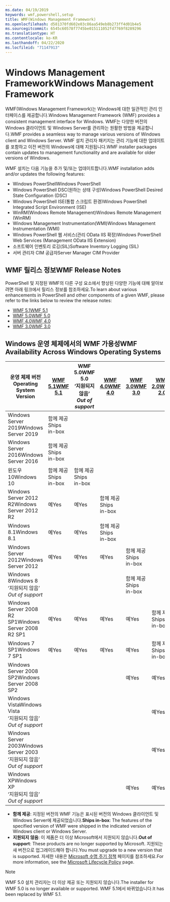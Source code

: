 ```yaml
---
ms.date: 04/19/2019
keywords: wmf,powershell,setup
title: WMF(Windows Management Framework)
ms.openlocfilehash: d581370fd602e03c86aa549eb8b273ff4d01b4e5
ms.sourcegitcommit: 6545c60578f7745be015111052fd7769f8289296
ms.translationtype: HT
ms.contentlocale: ko-KR
ms.lasthandoff: 04/22/2020
ms.locfileid: "71147913"
---
```

# <a name="windows-management-framework"></a><span data-ttu-id="36320-103">Windows Management Framework</span><span class="sxs-lookup"><span data-stu-id="36320-103">Windows Management Framework</span></span>

<span data-ttu-id="36320-104">WMF(Windows Management Framework)는 Windows에 대한 일관적인 관리 인터페이스를 제공합니다.</span><span class="sxs-lookup"><span data-stu-id="36320-104">Windows Management Framework (WMF) provides a consistent management interface for Windows.</span></span> <span data-ttu-id="36320-105">WMF는 다양한 버전의 Windows 클라이언트 및 Windows Server를 관리하는 원활한 방법을 제공합니다.</span><span class="sxs-lookup"><span data-stu-id="36320-105">WMF provides a seamless way to manage various versions of Windows client and Windows Server.</span></span> <span data-ttu-id="36320-106">WMF 설치 관리자 패키지는 관리 기능에 대한 업데이트를 포함하고 이전 버전의 Windows에 대해 지원됩니다.</span><span class="sxs-lookup"><span data-stu-id="36320-106">WMF installer packages contain updates to management functionality and are available for older versions of Windows.</span></span>

<span data-ttu-id="36320-107">WMF 설치는 다음 기능을 추가 및/또는 업데이트합니다.</span><span class="sxs-lookup"><span data-stu-id="36320-107">WMF installation adds and/or updates the following features:</span></span>

- <span data-ttu-id="36320-108">Windows PowerShell</span><span class="sxs-lookup"><span data-stu-id="36320-108">Windows PowerShell</span></span>
- <span data-ttu-id="36320-109">Windows PowerShell DSC(원하는 상태 구성)</span><span class="sxs-lookup"><span data-stu-id="36320-109">Windows PowerShell Desired State Configuration (DSC)</span></span>
- <span data-ttu-id="36320-110">Windows PowerShell ISE(통합 스크립트 환경)</span><span class="sxs-lookup"><span data-stu-id="36320-110">Windows PowerShell Integrated Script Environment (ISE)</span></span>
- <span data-ttu-id="36320-111">WinRM(Windows Remote Management)</span><span class="sxs-lookup"><span data-stu-id="36320-111">Windows Remote Management (WinRM)</span></span>
- <span data-ttu-id="36320-112">Windows Management Instrumentation(WMI)</span><span class="sxs-lookup"><span data-stu-id="36320-112">Windows Management Instrumentation (WMI)</span></span>
- <span data-ttu-id="36320-113">Windows PowerShell 웹 서비스(관리 OData IIS 확장)</span><span class="sxs-lookup"><span data-stu-id="36320-113">Windows PowerShell Web Services (Management OData IIS Extension)</span></span>
- <span data-ttu-id="36320-114">소프트웨어 인벤토리 로깅(SIL)</span><span class="sxs-lookup"><span data-stu-id="36320-114">Software Inventory Logging (SIL)</span></span>
- <span data-ttu-id="36320-115">서버 관리자 CIM 공급자</span><span class="sxs-lookup"><span data-stu-id="36320-115">Server Manager CIM Provider</span></span>

## <a name="wmf-release-notes"></a><span data-ttu-id="36320-116">WMF 릴리스 정보</span><span class="sxs-lookup"><span data-stu-id="36320-116">WMF Release Notes</span></span>

<span data-ttu-id="36320-117">PowerShell 및 지정된 WMF의 다른 구성 요소에서 향상된 다양한 기능에 대해 알아보려면 아래 링크에서 릴리스 정보를 참조하세요.</span><span class="sxs-lookup"><span data-stu-id="36320-117">To learn about various enhancements in PowerShell and other components of a given WMF, please refer to the links below to review the release notes:</span></span>

- [<span data-ttu-id="36320-118">WMF 5.1</span><span class="sxs-lookup"><span data-stu-id="36320-118">WMF 5.1</span></span>](whats-new/release-notes.md#wmf-51-changes)
- [<span data-ttu-id="36320-119">WMF 5.0</span><span class="sxs-lookup"><span data-stu-id="36320-119">WMF 5.0</span></span>](whats-new/release-notes.md#wmf-50-changes)
- [<span data-ttu-id="36320-120">WMF 4.0</span><span class="sxs-lookup"><span data-stu-id="36320-120">WMF 4.0</span></span>](https://download.microsoft.com/download/3/D/6/3D61D262-8549-4769-A660-230B67E15B25/Windows%20Management%20Framework%204%200%20Release%20Notes.docx)
- [<span data-ttu-id="36320-121">WMF 3.0</span><span class="sxs-lookup"><span data-stu-id="36320-121">WMF 3.0</span></span>](https://download.microsoft.com/download/E/7/6/E76850B8-DA6E-4FF5-8CCE-A24FC513FD16/WMF%203%20Release%20Notes.docx)

## <a name="wmf-availability-across-windows-operating-systems"></a><span data-ttu-id="36320-122">Windows 운영 체제에서의 WMF 가용성</span><span class="sxs-lookup"><span data-stu-id="36320-122">WMF Availability Across Windows Operating Systems</span></span>

|        <span data-ttu-id="36320-123">운영 체제 버전</span><span class="sxs-lookup"><span data-stu-id="36320-123">Operating System Version</span></span>         | <span data-ttu-id="36320-124">[WMF 5.1][]</span><span class="sxs-lookup"><span data-stu-id="36320-124">[WMF 5.1][]</span></span>  | <span data-ttu-id="36320-125">WMF 5.0</span><span class="sxs-lookup"><span data-stu-id="36320-125">WMF 5.0</span></span><br><span data-ttu-id="36320-126">‘지원되지 않음’ </span><span class="sxs-lookup"><span data-stu-id="36320-126">*Out of support*</span></span> | <span data-ttu-id="36320-127">[WMF 4.0][]</span><span class="sxs-lookup"><span data-stu-id="36320-127">[WMF 4.0][]</span></span>  | <span data-ttu-id="36320-128">[WMF 3.0][]</span><span class="sxs-lookup"><span data-stu-id="36320-128">[WMF 3.0][]</span></span>  | <span data-ttu-id="36320-129">[WMF 2.0][]</span><span class="sxs-lookup"><span data-stu-id="36320-129">[WMF 2.0][]</span></span>  |
| --------------------------------------- | ------------ | --------------------------- | ------------ | ------------ | ------------ |
| <span data-ttu-id="36320-130">Windows Server 2019</span><span class="sxs-lookup"><span data-stu-id="36320-130">Windows Server 2019</span></span>                     | <span data-ttu-id="36320-131">함께 제공</span><span class="sxs-lookup"><span data-stu-id="36320-131">Ships in-box</span></span> |                             |              |              |              |
| <span data-ttu-id="36320-132">Windows Server 2016</span><span class="sxs-lookup"><span data-stu-id="36320-132">Windows Server 2016</span></span>                     | <span data-ttu-id="36320-133">함께 제공</span><span class="sxs-lookup"><span data-stu-id="36320-133">Ships in-box</span></span> |                             |              |              |              |
| <span data-ttu-id="36320-134">윈도우 10</span><span class="sxs-lookup"><span data-stu-id="36320-134">Windows 10</span></span>                              | <span data-ttu-id="36320-135">함께 제공</span><span class="sxs-lookup"><span data-stu-id="36320-135">Ships in-box</span></span> | <span data-ttu-id="36320-136">함께 제공</span><span class="sxs-lookup"><span data-stu-id="36320-136">Ships in-box</span></span>                |              |              |              |
| <span data-ttu-id="36320-137">Windows Server 2012 R2</span><span class="sxs-lookup"><span data-stu-id="36320-137">Windows Server 2012 R2</span></span>                  | <span data-ttu-id="36320-138">예</span><span class="sxs-lookup"><span data-stu-id="36320-138">Yes</span></span>          | <span data-ttu-id="36320-139">예</span><span class="sxs-lookup"><span data-stu-id="36320-139">Yes</span></span>                         | <span data-ttu-id="36320-140">함께 제공</span><span class="sxs-lookup"><span data-stu-id="36320-140">Ships in-box</span></span> |              |              |
| <span data-ttu-id="36320-141">Windows 8.1</span><span class="sxs-lookup"><span data-stu-id="36320-141">Windows 8.1</span></span>                             | <span data-ttu-id="36320-142">예</span><span class="sxs-lookup"><span data-stu-id="36320-142">Yes</span></span>          | <span data-ttu-id="36320-143">예</span><span class="sxs-lookup"><span data-stu-id="36320-143">Yes</span></span>                         | <span data-ttu-id="36320-144">함께 제공</span><span class="sxs-lookup"><span data-stu-id="36320-144">Ships in-box</span></span> |              |              |
| <span data-ttu-id="36320-145">Windows Server 2012</span><span class="sxs-lookup"><span data-stu-id="36320-145">Windows Server 2012</span></span>                     | <span data-ttu-id="36320-146">예</span><span class="sxs-lookup"><span data-stu-id="36320-146">Yes</span></span>          | <span data-ttu-id="36320-147">예</span><span class="sxs-lookup"><span data-stu-id="36320-147">Yes</span></span>                         | <span data-ttu-id="36320-148">예</span><span class="sxs-lookup"><span data-stu-id="36320-148">Yes</span></span>          | <span data-ttu-id="36320-149">함께 제공</span><span class="sxs-lookup"><span data-stu-id="36320-149">Ships in-box</span></span> |              |
| <span data-ttu-id="36320-150">Windows 8</span><span class="sxs-lookup"><span data-stu-id="36320-150">Windows 8</span></span><br><span data-ttu-id="36320-151">‘지원되지 않음’ </span><span class="sxs-lookup"><span data-stu-id="36320-151">*Out of support*</span></span>           |              |                             |              | <span data-ttu-id="36320-152">함께 제공</span><span class="sxs-lookup"><span data-stu-id="36320-152">Ships in-box</span></span> |              |
| <span data-ttu-id="36320-153">Windows Server 2008 R2 SP1</span><span class="sxs-lookup"><span data-stu-id="36320-153">Windows Server 2008 R2 SP1</span></span>              | <span data-ttu-id="36320-154">예</span><span class="sxs-lookup"><span data-stu-id="36320-154">Yes</span></span>          | <span data-ttu-id="36320-155">예</span><span class="sxs-lookup"><span data-stu-id="36320-155">Yes</span></span>                         | <span data-ttu-id="36320-156">예</span><span class="sxs-lookup"><span data-stu-id="36320-156">Yes</span></span>          | <span data-ttu-id="36320-157">예</span><span class="sxs-lookup"><span data-stu-id="36320-157">Yes</span></span>          | <span data-ttu-id="36320-158">함께 제공</span><span class="sxs-lookup"><span data-stu-id="36320-158">Ships in-box</span></span> |
| <span data-ttu-id="36320-159">Windows 7 SP1</span><span class="sxs-lookup"><span data-stu-id="36320-159">Windows 7 SP1</span></span>                           | <span data-ttu-id="36320-160">예</span><span class="sxs-lookup"><span data-stu-id="36320-160">Yes</span></span>          | <span data-ttu-id="36320-161">예</span><span class="sxs-lookup"><span data-stu-id="36320-161">Yes</span></span>                         | <span data-ttu-id="36320-162">예</span><span class="sxs-lookup"><span data-stu-id="36320-162">Yes</span></span>          | <span data-ttu-id="36320-163">예</span><span class="sxs-lookup"><span data-stu-id="36320-163">Yes</span></span>          | <span data-ttu-id="36320-164">함께 제공</span><span class="sxs-lookup"><span data-stu-id="36320-164">Ships in-box</span></span> |
| <span data-ttu-id="36320-165">Windows Server 2008 SP2</span><span class="sxs-lookup"><span data-stu-id="36320-165">Windows Server 2008 SP2</span></span>                 |              |                             |              | <span data-ttu-id="36320-166">예</span><span class="sxs-lookup"><span data-stu-id="36320-166">Yes</span></span>          | <span data-ttu-id="36320-167">예</span><span class="sxs-lookup"><span data-stu-id="36320-167">Yes</span></span>          |
| <span data-ttu-id="36320-168">Windows Vista</span><span class="sxs-lookup"><span data-stu-id="36320-168">Windows Vista</span></span><br><span data-ttu-id="36320-169">‘지원되지 않음’ </span><span class="sxs-lookup"><span data-stu-id="36320-169">*Out of support*</span></span>       |              |                             |              |              | <span data-ttu-id="36320-170">예</span><span class="sxs-lookup"><span data-stu-id="36320-170">Yes</span></span>          |
| <span data-ttu-id="36320-171">Windows Server 2003</span><span class="sxs-lookup"><span data-stu-id="36320-171">Windows Server 2003</span></span><br><span data-ttu-id="36320-172">‘지원되지 않음’ </span><span class="sxs-lookup"><span data-stu-id="36320-172">*Out of support*</span></span> |              |                             |              |              | <span data-ttu-id="36320-173">예</span><span class="sxs-lookup"><span data-stu-id="36320-173">Yes</span></span>          |
| <span data-ttu-id="36320-174">Windows XP</span><span class="sxs-lookup"><span data-stu-id="36320-174">Windows XP</span></span><br><span data-ttu-id="36320-175">‘지원되지 않음’ </span><span class="sxs-lookup"><span data-stu-id="36320-175">*Out of support*</span></span>          |              |                             |              | <span data-ttu-id="36320-176">예</span><span class="sxs-lookup"><span data-stu-id="36320-176">Yes</span></span>          | <span data-ttu-id="36320-177">예</span><span class="sxs-lookup"><span data-stu-id="36320-177">Yes</span></span>          |

- <span data-ttu-id="36320-178">**함께 제공**: 지정된 버전의 WMF 기능은 표시된 버전의 Windows 클라이언트 및 Windows Server에 제공되었습니다.</span><span class="sxs-lookup"><span data-stu-id="36320-178">**Ships in-box**: The features of the specified version of WMF were shipped in the indicated version of Windows client or Windows Server.</span></span>
- <span data-ttu-id="36320-179">**지원되지 않음**: 이 제품은 더 이상 Microsoft에서 지원되지 않습니다.</span><span class="sxs-lookup"><span data-stu-id="36320-179">**Out of support**: These products are no longer supported by Microsoft.</span></span> <span data-ttu-id="36320-180">지원되는 새 버전으로 업그레이드해야 합니다.</span><span class="sxs-lookup"><span data-stu-id="36320-180">You must upgrade to a new version that is supported.</span></span> <span data-ttu-id="36320-181">자세한 내용은 [Microsoft 수명 주기 정책][] 페이지를 참조하세요.</span><span class="sxs-lookup"><span data-stu-id="36320-181">For more information, see the [Microsoft Lifecycle Policy][] page.</span></span>

> [!NOTE]
> <span data-ttu-id="36320-182">WMF 5.0 설치 관리자는 더 이상 제공 또는 지원되지 않습니다.</span><span class="sxs-lookup"><span data-stu-id="36320-182">The installer for WMF 5.0 is no longer available or supported.</span></span> <span data-ttu-id="36320-183">WMF 5.1에서 바뀌었습니다.</span><span class="sxs-lookup"><span data-stu-id="36320-183">It has been replaced by WMF 5.1.</span></span>

[Microsoft 수명 주기 정책]: https://support.microsoft.com/lifecycle
[Microsoft Lifecycle Policy]: https://support.microsoft.com/lifecycle
[WMF 5.1]: https://aka.ms/wmf51download
[WMF 4.0]: https://aka.ms/wmf4download
[WMF 3.0]: https://aka.ms/wmf3download
[WMF 2.0]: https://aka.ms/wmf2download
